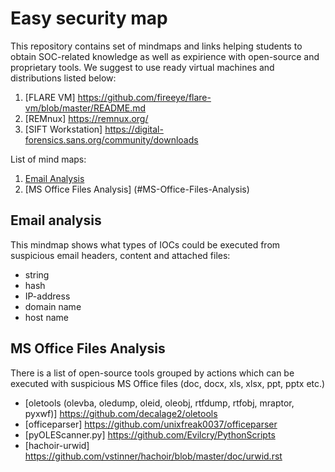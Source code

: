 # Easy security map

This repository contains set of mindmaps and links helping students to obtain SOC-related knowledge as well as expirience with open-source and proprietary tools. 
We suggest to use ready virtual machines and distributions listed below:
1. [FLARE VM] <https://github.com/fireeye/flare-vm/blob/master/README.md>
1. [REMnux] <https://remnux.org/>
1. [SIFT Workstation] <https://digital-forensics.sans.org/community/downloads>

List of mind maps:
1. [Email Analysis](#Email-analysis)
1. [MS Office Files Analysis] (#MS-Office-Files-Analysis)

## Email analysis

This mindmap shows what types of IOCs could be executed from suspicious email headers, content and attached files:
- string
- hash
- IP-address
- domain name
- host name

## MS Office Files Analysis

There is a list of open-source tools grouped by actions which can be executed with suspicious MS Office files (doc, docx, xls, xlsx, ppt, pptx etc.)

- [oletools (olevba, oledump, oleid, oleobj, rtfdump, rtfobj, mraptor, pyxwf)] <https://github.com/decalage2/oletools>
- [officeparser] <https://github.com/unixfreak0037/officeparser>
- [pyOLEScanner.py] <https://github.com/Evilcry/PythonScripts>
- [hachoir-urwid] <https://github.com/vstinner/hachoir/blob/master/doc/urwid.rst>
